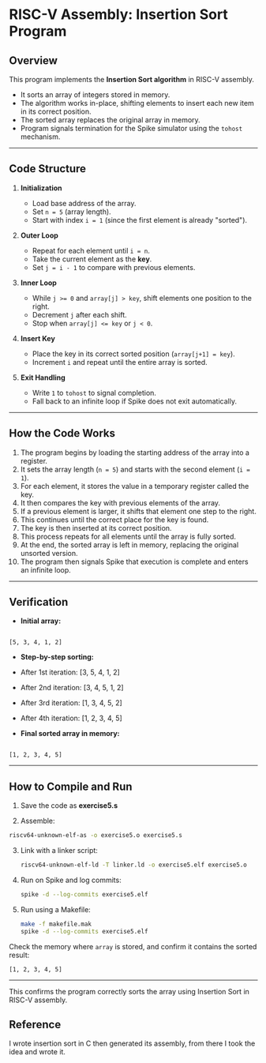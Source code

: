 # RISC-V Assembly: Insertion Sort Program  

## Overview  
This program implements the **Insertion Sort algorithm** in RISC-V assembly.  
- It sorts an array of integers stored in memory.  
- The algorithm works in-place, shifting elements to insert each new item in its correct position.  
- The sorted array replaces the original array in memory.  
- Program signals termination for the Spike simulator using the `tohost` mechanism.  

---

## Code Structure  
1. **Initialization**  
   - Load base address of the array.  
   - Set `n = 5` (array length).  
   - Start with index `i = 1` (since the first element is already "sorted").  

2. **Outer Loop**  
   - Repeat for each element until `i = n`.  
   - Take the current element as the **key**.  
   - Set `j = i - 1` to compare with previous elements.  

3. **Inner Loop**  
   - While `j >= 0` and `array[j] > key`, shift elements one position to the right.  
   - Decrement `j` after each shift.  
   - Stop when `array[j] <= key` or `j < 0`.  

4. **Insert Key**  
   - Place the key in its correct sorted position (`array[j+1] = key`).  
   - Increment `i` and repeat until the entire array is sorted.  

5. **Exit Handling**  
   - Write `1` to `tohost` to signal completion.  
   - Fall back to an infinite loop if Spike does not exit automatically.  

---

## How the Code Works  

1. The program begins by loading the starting address of the array into a register.  
2. It sets the array length (`n = 5`) and starts with the second element (`i = 1`).  
3. For each element, it stores the value in a temporary register called the key.  
4. It then compares the key with previous elements of the array.  
5. If a previous element is larger, it shifts that element one step to the right.  
6. This continues until the correct place for the key is found.  
7. The key is then inserted at its correct position.  
8. This process repeats for all elements until the array is fully sorted.  
9. At the end, the sorted array is left in memory, replacing the original unsorted version.  
10. The program then signals Spike that execution is complete and enters an infinite loop.  

---

## Verification  

- **Initial array:**  
```

[5, 3, 4, 1, 2]

```

- **Step-by-step sorting:**  
- After 1st iteration: [3, 5, 4, 1, 2]  
- After 2nd iteration: [3, 4, 5, 1, 2]  
- After 3rd iteration: [1, 3, 4, 5, 2]  
- After 4th iteration: [1, 2, 3, 4, 5]  

- **Final sorted array in memory:**  
```

[1, 2, 3, 4, 5]

````

---

## How to Compile and Run  

1. Save the code as **exercise5.s**  

2. Assemble:  
 ```bash
 riscv64-unknown-elf-as -o exercise5.o exercise5.s
````

3. Link with a linker script:

   ```bash
   riscv64-unknown-elf-ld -T linker.ld -o exercise5.elf exercise5.o
   ```

4. Run on Spike and log commits:

   ```bash
   spike -d --log-commits exercise5.elf
   ```

5. Run using a Makefile:

   ```bash
   make -f makefile.mak
   spike -d --log-commits exercise5.elf
   ```

Check the memory where `array` is stored, and confirm it contains the sorted result:

   ```
   [1, 2, 3, 4, 5]
   ```

---

This confirms the program correctly sorts the array using Insertion Sort in RISC-V assembly.

## Reference
I wrote insertion sort in C then generated its assembly, from there I took the idea and wrote it.
